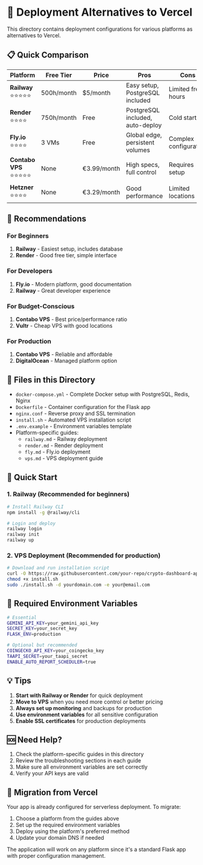 # 🚀 Deployment Alternatives to Vercel

This directory contains deployment configurations for various platforms as alternatives to Vercel.

## 📋 Quick Comparison

| Platform | Free Tier | Price | Pros | Cons |
|----------|-----------|-------|------|------|
| **Railway** ⭐⭐⭐⭐⭐ | 500h/month | $5/month | Easy setup, PostgreSQL included | Limited free hours |
| **Render** ⭐⭐⭐⭐ | 750h/month | Free | PostgreSQL included, auto-deploy | Cold starts |
| **Fly.io** ⭐⭐⭐⭐ | 3 VMs | Free | Global edge, persistent volumes | Complex configuration |
| **Contabo VPS** ⭐⭐⭐⭐⭐ | None | €3.99/month | High specs, full control | Requires setup |
| **Hetzner** ⭐⭐⭐⭐ | None | €3.29/month | Good performance | Limited locations |

## 🎯 Recommendations

### For Beginners
1. **Railway** - Easiest setup, includes database
2. **Render** - Good free tier, simple interface

### For Developers  
1. **Fly.io** - Modern platform, good documentation
2. **Railway** - Great developer experience

### For Budget-Conscious
1. **Contabo VPS** - Best price/performance ratio
2. **Vultr** - Cheap VPS with good locations

### For Production
1. **Contabo VPS** - Reliable and affordable
2. **DigitalOcean** - Managed platform option

## 📂 Files in this Directory

- `docker-compose.yml` - Complete Docker setup with PostgreSQL, Redis, Nginx
- `Dockerfile` - Container configuration for the Flask app
- `nginx.conf` - Reverse proxy and SSL termination
- `install.sh` - Automated VPS installation script
- `.env.example` - Environment variables template
- Platform-specific guides:
  - `railway.md` - Railway deployment
  - `render.md` - Render deployment  
  - `fly.md` - Fly.io deployment
  - `vps.md` - VPS deployment guide

## 🚀 Quick Start

### 1. Railway (Recommended for beginners)
```bash
# Install Railway CLI
npm install -g @railway/cli

# Login and deploy
railway login
railway init
railway up
```

### 2. VPS Deployment (Recommended for production)
```bash
# Download and run installation script
curl -O https://raw.githubusercontent.com/your-repo/crypto-dashboard-app/main/deploy/install.sh
chmod +x install.sh
sudo ./install.sh -d yourdomain.com -e your@email.com
```

## 🔧 Required Environment Variables

```bash
# Essential
GEMINI_API_KEY=your_gemini_api_key
SECRET_KEY=your_secret_key
FLASK_ENV=production

# Optional but recommended
COINGECKO_API_KEY=your_coingecko_key
TAAPI_SECRET=your_taapi_secret
ENABLE_AUTO_REPORT_SCHEDULER=true
```

## 💡 Tips

1. **Start with Railway or Render** for quick deployment
2. **Move to VPS** when you need more control or better pricing
3. **Always set up monitoring** and backups for production
4. **Use environment variables** for all sensitive configuration
5. **Enable SSL certificates** for production deployments

## 🆘 Need Help?

1. Check the platform-specific guides in this directory
2. Review the troubleshooting sections in each guide
3. Make sure all environment variables are set correctly
4. Verify your API keys are valid

## 🔄 Migration from Vercel

Your app is already configured for serverless deployment. To migrate:

1. Choose a platform from the guides above
2. Set up the required environment variables  
3. Deploy using the platform's preferred method
4. Update your domain DNS if needed

The application will work on any platform since it's a standard Flask app with proper configuration management.
